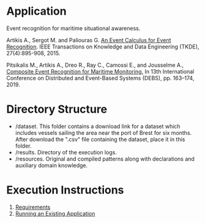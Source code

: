 # Application

Event recognition for maritime situational awareness.

Artikis A., Sergot M. and Paliouras G. [An Event Calculus for Event Recognition](http://cer.iit.demokritos.gr/publications/papers/2015/artikis-TKDE14.pdf). IEEE Transactions on Knowledge and Data Engineering (TKDE), 27(4):895-908, 2015.

Pitsikalis M., Artikis A., Dreo R., Ray C., Camossi E., and Jousselme A., [Composite Event Recognition for Maritime Monitoring.](http://cer.iit.demokritos.gr/publications/papers/2019/pitsikalis-CERMM.pdf)
In 13th International Conference on Distributed and Event-Based Systems (DEBS), pp. 163–174, 2019.

# Directory Structure
- /dataset. This folder contains a download link for a dataset which includes vessels sailing the area near the port of Brest for six months. After download the ".csv" file containing the dataset, place it in this folder. 
- /results. Directory of the execution logs.
- /resources. Original and compiled patterns along with declarations and auxiliary domain knowledge.

# Execution Instructions

1. [Requirements](../../docs/prolog-requirements.md)
3. [Running an Existing Application](../../docs/prolog-existing-apps.md)
